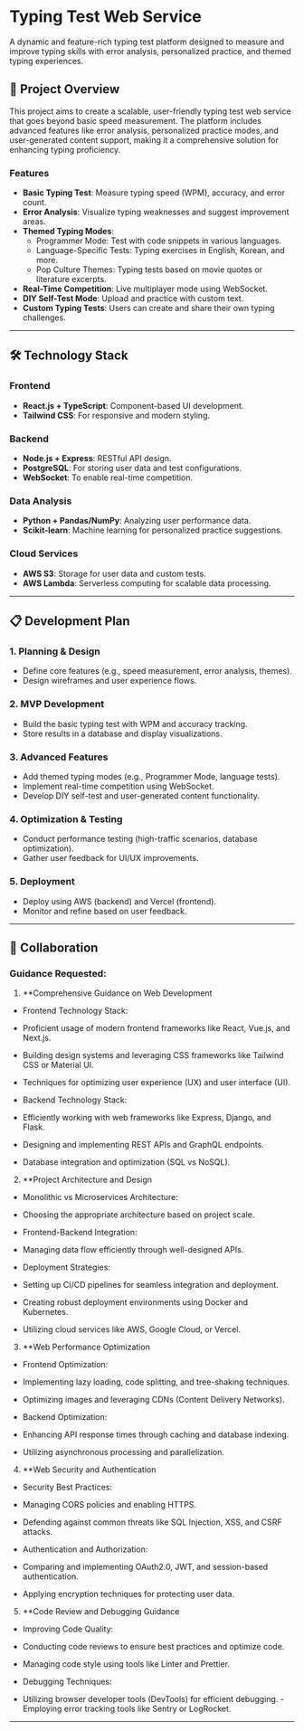 # Typing Test Web Service

A dynamic and feature-rich typing test platform designed to measure and improve typing skills with error analysis, personalized practice, and themed typing experiences.

## 🚀 Project Overview

This project aims to create a scalable, user-friendly typing test web service that goes beyond basic speed measurement. The platform includes advanced features like error analysis, personalized practice modes, and user-generated content support, making it a comprehensive solution for enhancing typing proficiency.

### Features
- **Basic Typing Test**: Measure typing speed (WPM), accuracy, and error count.
- **Error Analysis**: Visualize typing weaknesses and suggest improvement areas.
- **Themed Typing Modes**:
  - Programmer Mode: Test with code snippets in various languages.
  - Language-Specific Tests: Typing exercises in English, Korean, and more.
  - Pop Culture Themes: Typing tests based on movie quotes or literature excerpts.
- **Real-Time Competition**: Live multiplayer mode using WebSocket.
- **DIY Self-Test Mode**: Upload and practice with custom text.
- **Custom Typing Tests**: Users can create and share their own typing challenges.

---

## 🛠️ Technology Stack

### Frontend
- **React.js + TypeScript**: Component-based UI development.
- **Tailwind CSS**: For responsive and modern styling.

### Backend
- **Node.js + Express**: RESTful API design.
- **PostgreSQL**: For storing user data and test configurations.
- **WebSocket**: To enable real-time competition.

### Data Analysis
- **Python + Pandas/NumPy**: Analyzing user performance data.
- **Scikit-learn**: Machine learning for personalized practice suggestions.

### Cloud Services
- **AWS S3**: Storage for user data and custom tests.
- **AWS Lambda**: Serverless computing for scalable data processing.

---

## 📋 Development Plan

### 1. Planning & Design
- Define core features (e.g., speed measurement, error analysis, themes).
- Design wireframes and user experience flows.

### 2. MVP Development
- Build the basic typing test with WPM and accuracy tracking.
- Store results in a database and display visualizations.

### 3. Advanced Features
- Add themed typing modes (e.g., Programmer Mode, language tests).
- Implement real-time competition using WebSocket.
- Develop DIY self-test and user-generated content functionality.

### 4. Optimization & Testing
- Conduct performance testing (high-traffic scenarios, database optimization).
- Gather user feedback for UI/UX improvements.

### 5. Deployment
- Deploy using AWS (backend) and Vercel (frontend).
- Monitor and refine based on user feedback.

---

## 🌟 Collaboration

### Guidance Requested:
 1. **Comprehensive Guidance on Web Development
  - Frontend Technology Stack:

  - Proficient usage of modern frontend frameworks like React, Vue.js, and Next.js.
  - Building design systems and leveraging CSS frameworks like Tailwind CSS or Material UI.
  - Techniques for optimizing user experience (UX) and user interface (UI).
  - Backend Technology Stack:

  - Efficiently working with web frameworks like Express, Django, and Flask.
  - Designing and implementing REST APIs and GraphQL endpoints.
  - Database integration and optimization (SQL vs NoSQL).
2. **Project Architecture and Design
  - Monolithic vs Microservices Architecture:
  
  - Choosing the appropriate architecture based on project scale.
  - Frontend-Backend Integration:
  
  - Managing data flow efficiently through well-designed APIs.
  - Deployment Strategies:
  
  - Setting up CI/CD pipelines for seamless integration and deployment.
  - Creating robust deployment environments using Docker and Kubernetes.
  - Utilizing cloud services like AWS, Google Cloud, or Vercel.
3. **Web Performance Optimization
  - Frontend Optimization:
  
  - Implementing lazy loading, code splitting, and tree-shaking techniques.
  - Optimizing images and leveraging CDNs (Content Delivery Networks).
  - Backend Optimization:
  
  - Enhancing API response times through caching and database indexing.
  - Utilizing asynchronous processing and parallelization.
4. **Web Security and Authentication
  - Security Best Practices:
  
  - Managing CORS policies and enabling HTTPS.
  - Defending against common threats like SQL Injection, XSS, and CSRF attacks.
  - Authentication and Authorization:
  
  - Comparing and implementing OAuth2.0, JWT, and session-based authentication.
  - Applying encryption techniques for protecting user data.
5. **Code Review and Debugging Guidance
  - Improving Code Quality:
  
  - Conducting code reviews to ensure best practices and optimize code.
  - Managing code style using tools like Linter and Prettier.
  - Debugging Techniques:
  
  - Utilizing browser developer tools (DevTools) for efficient debugging.
  -Employing error tracking tools like Sentry or LogRocket.
---
